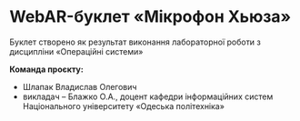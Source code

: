 # WebAR-буклет «Мікрофон Хьюза»
Буклет створено як результат виконання лабораторної роботи з дисципліни «Операційні системи» 

**Команда проєкту:**
- Шлапак Владислав Олегович  
- викладач – Блажко О.А., доцент кафедри інформаційних систем Національного університету «Одеська політехніка» 
